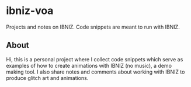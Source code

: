 # ibniz-voa
Projects and notes on IBNIZ. Code snippets are meant to run with IBNIZ.
## About
Hi, this is a personal project where I collect code snippets which serve as examples of how to create animations with IBNIZ (no music), a demo making tool. I also share notes and comments about working with IBNIZ to produce glitch art and animations.
